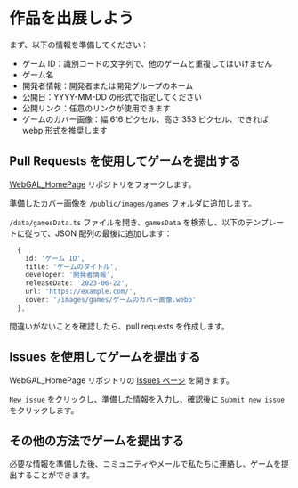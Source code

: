 # 作品を出展しよう

まず、以下の情報を準備してください：

* ゲーム ID：識別コードの文字列で、他のゲームと重複してはいけません
* ゲーム名
* 開発者情報：開発者または開発グループのネーム
* 公開日：YYYY-MM-DD の形式で指定してください
* 公開リンク：任意のリンクが使用できます
* ゲームのカバー画像：幅 616 ピクセル、高さ 353 ピクセル、できれば webp 形式を推奨します

## Pull Requests を使用してゲームを提出する

[WebGAL_HomePage](https://github.com/MakinoharaShoko/WebGAL_HomePage) リポジトリをフォークします。

準備したカバー画像を `/public/images/games` フォルダに追加します。

`/data/gamesData.ts` ファイルを開き、`gamesData` を検索し、以下のテンプレートに従って、JSON 配列の最後に追加します：

``` typescript
  {
    id: 'ゲーム ID',
    title: 'ゲームのタイトル',
    developer: '開発者情報',
    releaseDate: '2023-06-22',
    url: 'https://example.com/',
    cover: '/images/games/ゲームのカバー画像.webp'
  },
```

間違いがないことを確認したら、pull requests を作成します。

## Issues を使用してゲームを提出する

WebGAL_HomePage リポジトリの [Issues ページ](https://github.com/MakinoharaShoko/WebGAL_HomePage/issues) を開きます。

`New issue` をクリックし、準備した情報を入力し、確認後に `Submit new issue` をクリックします。

## その他の方法でゲームを提出する

必要な情報を準備した後、コミュニティやメールで私たちに連絡し、ゲームを提出することができます。
